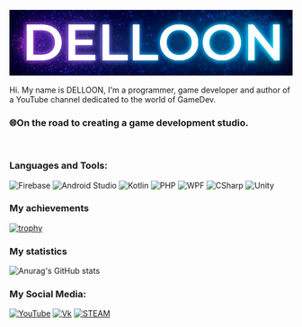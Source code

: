 [![Header](https://github.com/Delloon/DELLOON/blob/main/assets/header.png)](https://vk.com/delloonit)

Hi. My name is DELLOON, I'm a programmer, game developer and author of a YouTube channel dedicated to the world of GameDev.

### 🌐On the road to creating a game development studio.

<br>

### Languages and Tools:
![Firebase](https://img.shields.io/badge/-Firebase-090909?style=for-the-badge&logo=firebase&logoColor=F8C52C)
![Android Studio](https://img.shields.io/badge/-Android_Studio-090909?style=for-the-badge&logo=Android&logoColor=FFFF)
![Kotlin](https://img.shields.io/badge/-Kotlin-090909?style=for-the-badge&logo=Kotlin)
![PHP](https://img.shields.io/badge/-PHP-090909?style=for-the-badge&logo=PHP)
![WPF](https://img.shields.io/badge/-WPF-090909?style=for-the-badge&logo=Windows&logoColor=FFFF)
![CSharp](https://img.shields.io/badge/-C%23-090909?style=for-the-badge&logo=CSharp&logoColor=FFFF)
![Unity](https://img.shields.io/badge/-Unity-090909?style=for-the-badge&logo=Unity&logoColor=FFFF)

### My achievements

[![trophy](https://github-profile-trophy.vercel.app/?username=ryo-ma&theme=dracula)](https://github.com/ryo-ma/github-profile-trophy)


### My statistics

![Anurag's GitHub stats](https://github-readme-stats.vercel.app/api?username=anuraghazra&show_icons=true&theme=dracula)

### My Social Media:
[![YouTube](https://img.shields.io/badge/-YouTube-090909?style=for-the-badge&logo=YouTube&logoColor=FF0000)](https://www.youtube.com/c/DELLOON)
[![Vk](https://img.shields.io/badge/-Vkontakte-090909?style=for-the-badge&logo=Vk&logoColor=4F7DB3)](https://vk.com/delloonit)
[![STEAM](https://img.shields.io/badge/-Steam-090909?style=for-the-badge&logo=Steam&logoColor=FFF)](https://steamcommunity.com/id/delloon/)